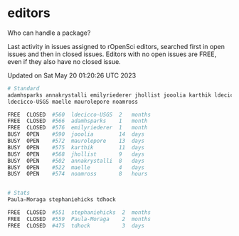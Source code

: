 # editors

Who can handle a package?

Last activity in issues assigned to rOpenSci editors, searched first in open
issues and then in closed issues. Editors with no open issues are FREE, even if
they also have no closed issue.


Updated on Sat May 20 01:20:26 UTC 2023

```bash
# Standard
adamhsparks annakrystalli emilyriederer jhollist jooolia karthik ldecicco
ldecicco-USGS maelle maurolepore noamross

FREE  CLOSED  #560  ldecicco-USGS  2   months
FREE  CLOSED  #566  adamhsparks    1   month
FREE  CLOSED  #576  emilyriederer  1   month
BUSY  OPEN    #590  jooolia        14  days
BUSY  OPEN    #572  maurolepore    13  days
BUSY  OPEN    #575  karthik        11  days
BUSY  OPEN    #568  jhollist       9   days
BUSY  OPEN    #502  annakrystalli  8   days
BUSY  OPEN    #522  maelle         4   days
BUSY  OPEN    #574  noamross       8   hours


# Stats
Paula-Moraga stephaniehicks tdhock

FREE  CLOSED  #551  stephaniehicks  2  months
FREE  CLOSED  #559  Paula-Moraga    2  months
FREE  CLOSED  #475  tdhock          3  days
```
